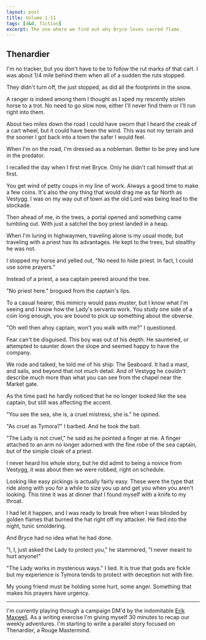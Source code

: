 ```yaml
---
layout: post
title: Volume 1-11
tags: [d&d, fiction]
excerpt: The one where we find out why Bryce loves sacred flame.
---
```


## Thenardier

I'm no tracker, but you don't have to be to follow the rut marks of that cart. I was about 1/4 mile behind them when all of a sudden the ruts stopped.

They didn't turn off, the just stopped, as did all the footprints in the snow.

A ranger is indeed among them I thought as I sped my rescently stolen horse to a trot. No need to go slow now, either I'll never find them or I'll run right into them.

About two miles down the road I could have sworn that I heard the creak of a cart wheel, but it could have been the wind. This was not my terrain and the sooner I got back into a town the safer I would feel.

When I'm on the road, I'm dressed as a nobleman. Better to be prey and lure in the predator.

I recalled the day when I first met Bryce. Only he didn't call himself that at first.

You get wind of petty coups in my line of work. Always a good time to make a few coins. It's also the ony thing that would drag me as far North as Vestygg. I was on my way out of town as the old Lord was being lead to the stockade.

Then ahead of me, in the trees, a portal opened and something came tumbling out. With just a satchel the boy priest landed in a heap.

When I'm luring in highwaymen, traveling alone is my usual mode, but traveling with a priest has its advantages. He kept to the trees, but stealthy he was not.

I stopped my horse and yelled out, "No need to hide priest. In fact, I could use some prayers."

Instead of a priest, a sea captain peered around the tree.

"No priest here." brogued from the captain's lips.

To a casual hearer, this mimicry would pass muster, but I know what I'm seeing and I know how the Lady's servants work. You study one side of a coin long enough, you are bound to pick up something about the obverse.

"Oh well then ahoy captain, won't you walk with me?" I questioned.

Fear can't be disguised. This boy was out of his depth. He sauntered, or attempted to saunter down the slope and seemed happy to have the company.

We rode and talked, he told me of his ship: The Seaboard. It had a mast, and sails, and beyond that not much detail. And of Vestygg he couldn't describe much more than what you can see from the chapel near the Market gate.

As the time past he hardly noticed that he no longer looked like the sea captain, but still was affecting the accent.

"You see the sea, she is, a cruel mistress, she is." he opined.

"As cruel as Tymora?" I barbed. And he took the bait.

"The Lady is not cruel," he said as he pointed a finger at me. A finger attached to an arm no longer adorned with the fine robe of the sea captain, but of the simple cloak of a priest.

I never heard his whole story, but he did admit to being a novice from Vestygg, it was about then we were robbed, right on schedule.

Looking like easy pickings is actually fairly easy. These were the type that ride along with you for a while to size you up and get you when you aren't looking. This time it was at dinner that I found myself with a knife to my throat.

I had let it happen, and I was ready to break free when I was blinded by golden flames that burned the hat right off my attacker. He fled into the night, tunic smoldering.

And Bryce had no idea what he had done.

"I, I, just asked the Lady to protect you," he stammered, "I never meant to hurt anyone!"

"The Lady works in mysterious ways." I lied. It is true that gods are fickle but my experience is Tymora tends to protect with deception not with fire.

My young friend must be holding some hurt, some anger. Something that makes his prayers have urgency.

---

I'm currently playing through a campaign DM'd by the indomitable [Erik Maxwell](http://erikmaxwell.co/). As a writing exercise I'm giving myself 30 minutes to recap our weekly adventures. I'm starting to write a parallel story focused on Thenardier, a Rouge Mastermind.
